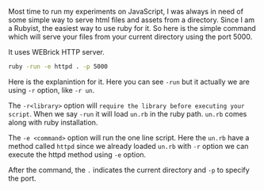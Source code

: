 <!--


---
 "Ruby: Simple HttpServer"
excerpt: "Simple HttpServer in Ruby"
date: 2014-06-29 11:00:00 IST
updated: 2014-06-29 11:00:00 IST
categories: ruby
tags: ruby
---

-->
<!DOCTYPE html>
<html>

<head>
  <title>basic-git-workflow</title>
  <meta charset="utf-8">
  <meta name="viewport" content="width=device-width, initial-scale=1.0">


  <link rel="stylesheet" href="./css/bootstrap.css">
  <link rel="stylesheet" href="./css/bootstrap.grid.css">
  <link rel="stylesheet" href="./css/bootstrap.min.css">
  <link rel="stylesheet" href="./css/bootstrap-reboot.min.css">
  <link rel="stylesheet" href="./css/bootstrap.css.map">
  <link rel="stylesheet" href="./css/blog-home.css">
  <link rel="stylesheet" href="./css/prism.css">
  <script async defer src="./css/prism.js"></script>
</head>

<body>

Most time to run my experiments on JavaScript, I was always in need of some simple way to serve html files and assets from a directory. Since I am a Rubyist, the easiest way to use ruby for it. So here is the simple command which will serve your files from your current directory using the port 5000.

It uses WEBrick HTTP server.

```sh
ruby -run -e httpd . -p 5000
```

Here is the explanintion for it. Here you can see `-run` but it actually we are using `-r` option, like `-r un`.

The `-r<library>` option will `require the library before executing your script`. When we say `-run` it will load `un.rb` in the ruby path. `un.rb` comes along with ruby installation.

The `-e <command>` option will run the one line script. Here the `un.rb` have a method called `httpd` since we already loaded `un.rb` with `-r` option we can execute the httpd method using `-e` option.

After the command, the `.` indicates the current directory and `-p` to specify the port.
